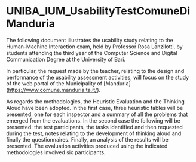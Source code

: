 # UNIBA_IUM_UsabilityTestComuneDiManduria
The following document illustrates the usability study relating to the Human-Machine Interaction exam, held by Professor Rosa Lanzilotti, by students attending the third year of the Computer Science and Digital Communication Degree at the University of Bari. 

In particular, the request made by the teacher, relating to the design and performance of the usability assessment activities, will focus on the study of the web portal of the Municipality of [Manduria] (https://www.comune.manduria.ta.it/).

As regards the methodologies, the Heuristic Evaluation and the Thinking Aloud have been adopted. 
In the first case, three heuristic tables will be presented, one for each inspector and a summary of all the problems that emerged from the evaluations. 
In the second case the following will be presented: the test participants, the tasks identified and then requested during the test, notes relating to the development of thinking aloud and finally the questionnaires. 
Finally, an analysis of the results will be presented. 
The evaluation activities produced using the indicated methodologies involved six participants.
